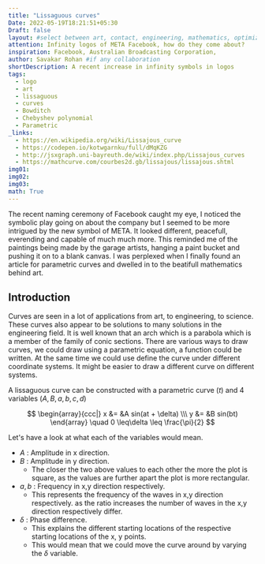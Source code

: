 ```yaml
---
title: "Lissaguous curves"
Date: 2022-05-19T18:21:51+05:30
Draft: false
layout: #select between art, contact, engineering, mathematics, optimization, sports
attention: Infinity logos of META Facebook, how do they come about?
inspiration: Facebook, Australian Broadcasting Corporation,
author: Savakar Rohan #if any collaboration
shortDescription: A recent increase in infinity symbols in logos
tags:
  - logo
  - art
  - lissaguous
  - curves
  - Bowditch
  - Chebyshev polynomial
  - Parametric
_links:
  - https://en.wikipedia.org/wiki/Lissajous_curve
  - https://codepen.io/kotwgarnku/full/dMqKZG
  - http://jsxgraph.uni-bayreuth.de/wiki/index.php/Lissajous_curves
  - https://mathcurve.com/courbes2d.gb/lissajous/lissajous.shtml
img01:
img02:
img03:
math: True
---
```


The recent naming ceremony of Facebook caught my eye, I noticed the symbolic play going on about the company but I seemed to be more intrigued by the new symbol of META. It looked different, peacefull, everending and capable of much much more. This reminded me of the paintings being made by the garage artists, hanging a paint bucket and pushing it on to a blank canvas. I was perplexed when I finally found an article for parametric curves and dwelled in to the beatifull mathematics behind art.

## Introduction

Curves are seen in a lot of applications from art, to engineering, to science. These curves also appear to be solutions to many solutions in the engineering field. It is well known that an arch which is a parabola which is a member of the family of conic sections. There are various ways to draw curves, we could draw using a parametric equation, a function could be written. At the same time we could use define the curve under different coordinate systems. It might be easier to draw a different curve on different systems.

A lissaguous curve can be constructed with a parametric curve $(t)$ and 4 variables $( A, B, a, b, c, d )$

$$
	\begin{array}{ccc|}
		  x &= &A sin(at + \delta) \\\
		  y &= &B sin(bt)
	\end{array}
	\quad 0 \leq\delta \leq \frac{\pi}{2}
$$

Let's have a look at what each of the variables would mean.

- $A$ : Amplitude in x direction.
- $B$ : Amplitude in y direction.
  - The closer the two above values to each other the more the plot is square, as the values are further apart the plot is more rectangular.
- $a,b$ : Frequency in x,y direction respectively.
  - This represents the frequency of the waves in x,y direction respectively. as the ratio increases the number of waves in the x,y direction respectively differ.
- $\delta$ : Phase difference.
  - This explains the different starting locations of the respective starting locations of the x, y points.
  - This would mean that we could move the curve around by varying the $\delta$ variable.
